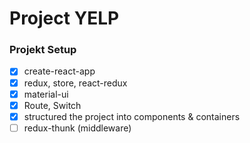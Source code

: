 # Project YELP

### Projekt Setup

- [x] create-react-app
- [x] redux, store, react-redux
- [x] material-ui
- [x] Route, Switch
- [x] structured the project into components & containers
- [ ] redux-thunk (middleware)
